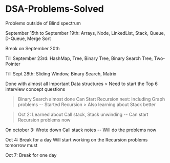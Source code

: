 # DSA-Problems-Solved
Problems outside of Blind spectrum

September 15th to September 19th: Arrays, Node, LinkedList, Stack, Queue, D-Queue, Merge Sort 

Break on September 20th

Till September 23rd: HashMap, Tree, Binary Tree, Binary Search Tree, Two-Pointer 

Till Sept 28th: Sliding Window, Binary Search, Matrix

Done with almost all Important Data structures > Need to start the Top 6 interview concept questions 
> Binary Search almost done
> Can Start Recursion next: Including Graph problems
--
Started Recursion > Also learning about Stack better

> Oct 2: Learned about Call stack, Stack unwinding
-- Can start Recursion problems now

On october 3: Wrote down Call stack notes
-- Will do the problems now

Oct 4: Break for a day
Will start working on the Recursion problems tomorrow must

Oct 7: Break for one day
